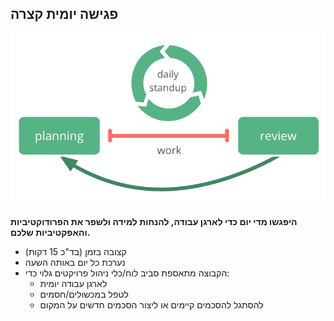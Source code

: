 ## פגישה יומית קצרה

![right,fit](img/meetings/planning-review-standup.png)

**היפגשו מדי יום כדי לארגן עבודה, להנחות למידה ולשפר את הפרודוקטיביות והאפקטיביות שלכם.**

- קצובה בזמן (בד"כ 15 דקות)
- נערכת כל יום באותה השעה
- הקבוצה מתאספת סביב לוח/כלי ניהול פרויקטים גלוי כדי: 
    - לארגן עבודה יומית
    - לטפל במכשולים/חסמים
    - להסתגל להסכמים קיימים או ליצור הסכמים חדשים על המקום